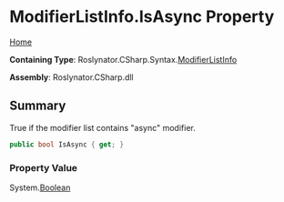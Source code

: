 # ModifierListInfo\.IsAsync Property

[Home](../../../../../README.md)

**Containing Type**: Roslynator\.CSharp\.Syntax\.[ModifierListInfo](../README.md)

**Assembly**: Roslynator\.CSharp\.dll

## Summary

True if the modifier list contains "async" modifier\.

```csharp
public bool IsAsync { get; }
```

### Property Value

System\.[Boolean](https://docs.microsoft.com/en-us/dotnet/api/system.boolean)

